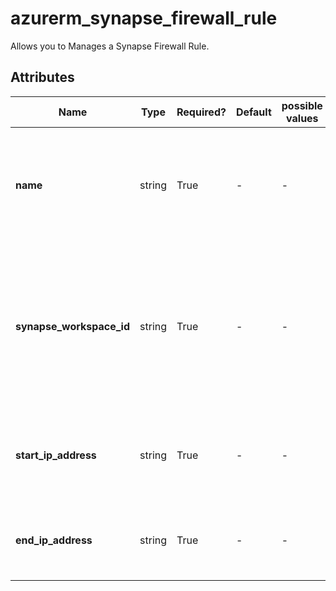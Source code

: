 # azurerm_synapse_firewall_rule

Allows you to Manages a Synapse Firewall Rule.

## Attributes

| Name | Type | Required? | Default  | possible values | Description |
| ---- | ---- | --------- | -------- | ----------- | ----------- |
| **name** | string | True | -  |  -  | The Name of the firewall rule. Changing this forces a new resource to be created. | 
| **synapse_workspace_id** | string | True | -  |  -  | The ID of the Synapse Workspace on which to create the Firewall Rule. Changing this forces a new resource to be created. | 
| **start_ip_address** | string | True | -  |  -  | The starting IP address to allow through the firewall for this rule. | 
| **end_ip_address** | string | True | -  |  -  | The ending IP address to allow through the firewall for this rule. | 

